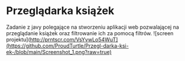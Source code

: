 # Przeglądarka książek
Zadanie z javy polegające na stworzeniu aplikacji web pozwalającej na przeglądanie książek oraz filtrowanie ich za pomocą filtrów.
![screen projektu](http://prntscr.com/VsYvwLo54WuT](https://github.com/ProudTurtle/Przegl-darka-ksi-ek-/blob/main/Screenshot_1.png?raw=true)

